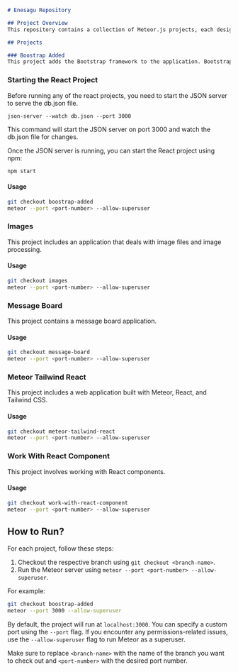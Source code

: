 ```markdown
# Enesagu Repository

## Project Overview
This repository contains a collection of Meteor.js projects, each designed for different purposes. Each project is detailed below along with instructions on how to run them.

## Projects

### Boostrap Added
This project adds the Bootstrap framework to the application. Bootstrap is a CSS framework that allows you to easily use UI components and styles.
```

### Starting the React Project
Before running any of the react projects, you need to start the JSON server to serve the db.json file.
```
json-server --watch db.json --port 3000
```
This command will start the JSON server on port 3000 and watch the db.json file for changes.


Once the JSON server is running, you can start the React project using npm:

```
npm start
```
















#### Usage
```bash
git checkout boostrap-added
meteor --port <port-number> --allow-superuser
```

### Images
This project includes an application that deals with image files and image processing.

#### Usage
```bash
git checkout images
meteor --port <port-number> --allow-superuser
```

### Message Board
This project contains a message board application.

#### Usage
```bash
git checkout message-board
meteor --port <port-number> --allow-superuser
```

### Meteor Tailwind React
This project includes a web application built with Meteor, React, and Tailwind CSS.

#### Usage
```bash
git checkout meteor-tailwind-react
meteor --port <port-number> --allow-superuser
```

### Work With React Component
This project involves working with React components.

#### Usage
```bash
git checkout work-with-react-component
meteor --port <port-number> --allow-superuser
```

## How to Run?
For each project, follow these steps:

1. Checkout the respective branch using `git checkout <branch-name>`.
2. Run the Meteor server using `meteor --port <port-number> --allow-superuser`.

For example:
```bash
git checkout boostrap-added
meteor --port 3000 --allow-superuser
```

By default, the project will run at `localhost:3000`. You can specify a custom port using the `--port` flag. If you encounter any permissions-related issues, use the `--allow-superuser` flag to run Meteor as a superuser.

Make sure to replace `<branch-name>` with the name of the branch you want to check out and `<port-number>` with the desired port number.
```

